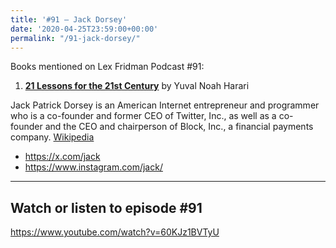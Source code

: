```yaml
---
title: '#91 – Jack Dorsey'
date: '2020-04-25T23:59:00+00:00'
permalink: "/91-jack-dorsey/"
---
```


Books mentioned on Lex Fridman Podcast #91:

1. <b><a href="https://amzn.to/3GLkBEi" target="_blank" rel="sponsored noopener noreferrer">21 Lessons for the 21st Century</a></b> by Yuval Noah Harari

<!--more-->

Jack Patrick Dorsey is an American Internet entrepreneur and programmer who is a co-founder and former CEO of Twitter, Inc., as well as a co-founder and the CEO and chairperson of Block, Inc., a financial payments company. <a href="https://en.wikipedia.org/wiki/Jack_Dorsey" target="_blank">Wikipedia</a>

- <a href="https://x.com/jack" target="_blank">https://x.com/jack</a>
- <a href="https://www.instagram.com/jack/" target="_blank">https://www.instagram.com/jack/</a>

- - - - - -

## Watch or listen to episode #91

<https://www.youtube.com/watch?v=60KJz1BVTyU>